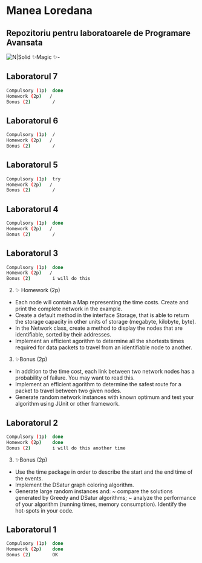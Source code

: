# Manea Loredana
## Repozitoriu pentru laboratoarele de Programare Avansata

![N|Solid](https://lh3.googleusercontent.com/-RyBB3bk5wIU/VbKcgTgAtvI/AAAAAAAAAo4/kzoZdpBFsI8/s400/txpsspolhjjxxprskstgkxxlvklgutxl.png)
✨Magic ✨- 
## Laboratorul 7
```sh
Compulsory (1p)  done
Homework (2p)   /
Bonus (2)        /
```
## Laboratorul 6
```sh
Compulsory (1p)  /
Homework (2p)   /
Bonus (2)        /
```


## Laboratorul 5
```sh
Compulsory (1p)  try
Homework (2p)   /
Bonus (2)        /
```

## Laboratorul 4
```sh
Compulsory (1p)  done
Homework (2p)   /
Bonus (2)        /
```

## Laboratorul 3
```sh
Compulsory (1p)  done
Homework (2p)   /
Bonus (2)        i will do this
```
2. ✨ Homework (2p)
- Each node will contain a Map representing the time costs. Create and print the complete network in the example.
- Create a default method in the interface Storage, that is able to return the storage capacity in other units of storage (megabyte, kilobyte, byte).
- In the Network class, create a method to display the nodes that are identifiable, sorted by their addresses.
- Implement an efficient agorithm to determine all the shortests times required for data packets to travel from an identifiable node to another.
3. ✨Bonus (2p)
- In addition to the time cost, each link between two network nodes has a probability of failure. You may want to read this.
- Implement an efficient agorithm to determine the safest route for a packet to travel between two given nodes.
- Generate random network instances with known optimum and test your algorithm using JUnit or other framework.



## Laboratorul 2
```sh
Compulsory (1p)  done
Homework (2p)    done
Bonus (2)        i will do this another time
```

3. ✨Bonus (2p)
- Use the time package in order to describe the start and the end time of the events.
- Implement the DSatur graph coloring algorithm.
- Generate large random instances and:
   ~ compare the solutions generated by Greedy and DSatur algorithms;
   ~ analyze the performance of your algorithm (running times, memory consumption). Identify the hot-spots in your code.


## Laboratorul 1
```sh
Compulsory (1p)  done
Homework (2p)    done
Bonus (2)        OK
```











